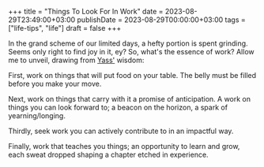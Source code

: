 +++
title = "Things To Look For In Work"
date = 2023-08-29T23:49:00+03:00
publishDate = 2023-08-29T00:00:00+03:00
tags = ["life-tips", "life"]
draft = false
+++

In the grand scheme of our limited days, a hefty portion is spent grinding.  Seems only right to find joy in it, ey?  So, what's the essence of work?  Allow me to unveil, drawing from [Yass'](https://www.linkedin.com/in/yassmuse/) wisdom:

First, work on things that will put food on your table.  The belly must be filled before you make your move.

Next, work on things that carry with it a promise of anticipation.  A work on things you can look forward to; a beacon on the horizon, a spark of yearning/longing.

Thirdly, seek work you can actively contribute to in an impactful way.

Finally, work that teaches you things; an opportunity to learn and grow, each sweat dropped shaping a chapter etched in experience.
